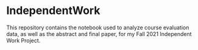 # IndependentWork

This repository contains the notebook used to analyze course evaluation data, as well as the abstract and final paper, for my Fall 2021 Independent Work Project.
